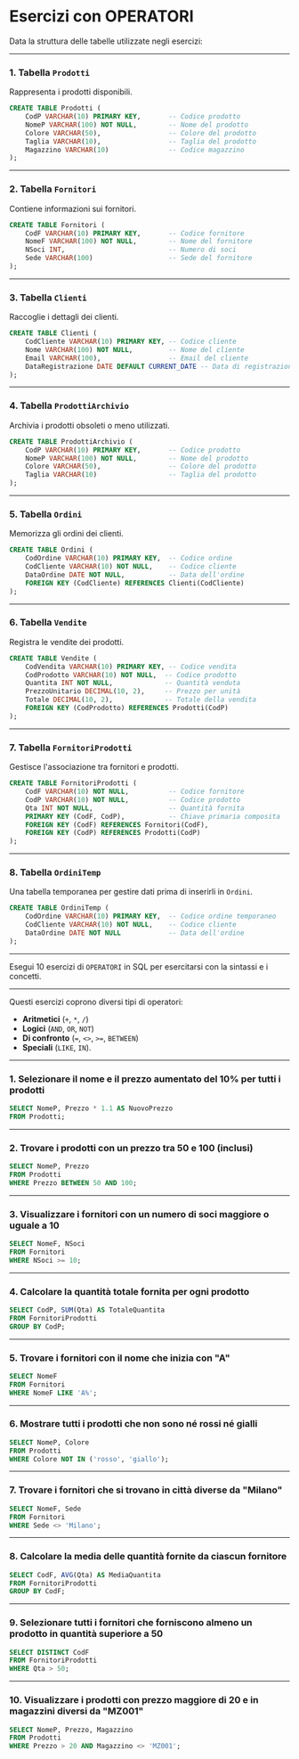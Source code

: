 # Esercizi con OPERATORI

Data la struttura delle tabelle utilizzate negli esercizi:

---

### **1. Tabella `Prodotti`**
Rappresenta i prodotti disponibili.

```sql
CREATE TABLE Prodotti (
    CodP VARCHAR(10) PRIMARY KEY,       -- Codice prodotto
    NomeP VARCHAR(100) NOT NULL,        -- Nome del prodotto
    Colore VARCHAR(50),                 -- Colore del prodotto
    Taglia VARCHAR(10),                 -- Taglia del prodotto
    Magazzino VARCHAR(10)               -- Codice magazzino
);
```

---

### **2. Tabella `Fornitori`**
Contiene informazioni sui fornitori.

```sql
CREATE TABLE Fornitori (
    CodF VARCHAR(10) PRIMARY KEY,       -- Codice fornitore
    NomeF VARCHAR(100) NOT NULL,        -- Nome del fornitore
    NSoci INT,                          -- Numero di soci
    Sede VARCHAR(100)                   -- Sede del fornitore
);
```

---

### **3. Tabella `Clienti`**
Raccoglie i dettagli dei clienti.

```sql
CREATE TABLE Clienti (
    CodCliente VARCHAR(10) PRIMARY KEY, -- Codice cliente
    Nome VARCHAR(100) NOT NULL,         -- Nome del cliente
    Email VARCHAR(100),                 -- Email del cliente
    DataRegistrazione DATE DEFAULT CURRENT_DATE -- Data di registrazione
);
```

---

### **4. Tabella `ProdottiArchivio`**
Archivia i prodotti obsoleti o meno utilizzati.

```sql
CREATE TABLE ProdottiArchivio (
    CodP VARCHAR(10) PRIMARY KEY,       -- Codice prodotto
    NomeP VARCHAR(100) NOT NULL,        -- Nome del prodotto
    Colore VARCHAR(50),                 -- Colore del prodotto
    Taglia VARCHAR(10)                  -- Taglia del prodotto
);
```

---

### **5. Tabella `Ordini`**
Memorizza gli ordini dei clienti.

```sql
CREATE TABLE Ordini (
    CodOrdine VARCHAR(10) PRIMARY KEY,  -- Codice ordine
    CodCliente VARCHAR(10) NOT NULL,    -- Codice cliente
    DataOrdine DATE NOT NULL,           -- Data dell'ordine
    FOREIGN KEY (CodCliente) REFERENCES Clienti(CodCliente)
);
```

---

### **6. Tabella `Vendite`**
Registra le vendite dei prodotti.

```sql
CREATE TABLE Vendite (
    CodVendita VARCHAR(10) PRIMARY KEY, -- Codice vendita
    CodProdotto VARCHAR(10) NOT NULL,  -- Codice prodotto
    Quantita INT NOT NULL,             -- Quantità venduta
    PrezzoUnitario DECIMAL(10, 2),     -- Prezzo per unità
    Totale DECIMAL(10, 2),             -- Totale della vendita
    FOREIGN KEY (CodProdotto) REFERENCES Prodotti(CodP)
);
```

---

### **7. Tabella `FornitoriProdotti`**
Gestisce l'associazione tra fornitori e prodotti.

```sql
CREATE TABLE FornitoriProdotti (
    CodF VARCHAR(10) NOT NULL,          -- Codice fornitore
    CodP VARCHAR(10) NOT NULL,          -- Codice prodotto
    Qta INT NOT NULL,                   -- Quantità fornita
    PRIMARY KEY (CodF, CodP),           -- Chiave primaria composita
    FOREIGN KEY (CodF) REFERENCES Fornitori(CodF),
    FOREIGN KEY (CodP) REFERENCES Prodotti(CodP)
);
```

---

### **8. Tabella `OrdiniTemp`**
Una tabella temporanea per gestire dati prima di inserirli in `Ordini`.

```sql
CREATE TABLE OrdiniTemp (
    CodOrdine VARCHAR(10) PRIMARY KEY,  -- Codice ordine temporaneo
    CodCliente VARCHAR(10) NOT NULL,    -- Codice cliente
    DataOrdine DATE NOT NULL            -- Data dell'ordine
);
```

---

Esegui 10 esercizi di `OPERATORI` in SQL per esercitarsi con la sintassi e i concetti.

---

Questi esercizi coprono diversi tipi di operatori: 
- **Aritmetici** (`+`, `*`, `/`)
- **Logici** (`AND`, `OR`, `NOT`)
- **Di confronto** (`=`, `<>`, `>=`, `BETWEEN`)
- **Speciali** (`LIKE`, `IN`).

---

### **1. Selezionare il nome e il prezzo aumentato del 10% per tutti i prodotti**
```sql
SELECT NomeP, Prezzo * 1.1 AS NuovoPrezzo
FROM Prodotti;
```

---

### **2. Trovare i prodotti con un prezzo tra 50 e 100 (inclusi)**
```sql
SELECT NomeP, Prezzo
FROM Prodotti
WHERE Prezzo BETWEEN 50 AND 100;
```

---

### **3. Visualizzare i fornitori con un numero di soci maggiore o uguale a 10**
```sql
SELECT NomeF, NSoci
FROM Fornitori
WHERE NSoci >= 10;
```

---

### **4. Calcolare la quantità totale fornita per ogni prodotto**
```sql
SELECT CodP, SUM(Qta) AS TotaleQuantita
FROM FornitoriProdotti
GROUP BY CodP;
```

---

### **5. Trovare i fornitori con il nome che inizia con "A"**
```sql
SELECT NomeF
FROM Fornitori
WHERE NomeF LIKE 'A%';
```

---

### **6. Mostrare tutti i prodotti che non sono né rossi né gialli**
```sql
SELECT NomeP, Colore
FROM Prodotti
WHERE Colore NOT IN ('rosso', 'giallo');
```

---

### **7. Trovare i fornitori che si trovano in città diverse da "Milano"**
```sql
SELECT NomeF, Sede
FROM Fornitori
WHERE Sede <> 'Milano';
```

---

### **8. Calcolare la media delle quantità fornite da ciascun fornitore**
```sql
SELECT CodF, AVG(Qta) AS MediaQuantita
FROM FornitoriProdotti
GROUP BY CodF;
```

---

### **9. Selezionare tutti i fornitori che forniscono almeno un prodotto in quantità superiore a 50**
```sql
SELECT DISTINCT CodF
FROM FornitoriProdotti
WHERE Qta > 50;
```

---

### **10. Visualizzare i prodotti con prezzo maggiore di 20 e in magazzini diversi da "MZ001"**
```sql
SELECT NomeP, Prezzo, Magazzino
FROM Prodotti
WHERE Prezzo > 20 AND Magazzino <> 'MZ001';
```

